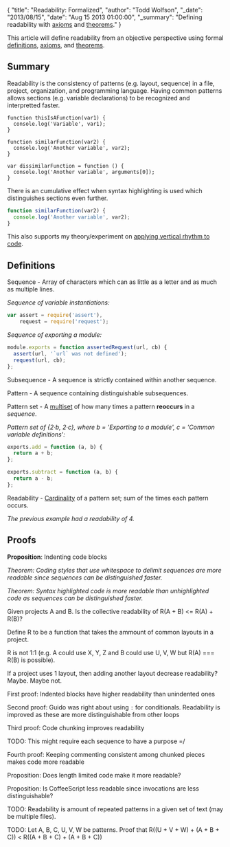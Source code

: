 {
  "title": "Readability: Formalized",
  "author": "Todd Wolfson",
  "_date": "2013/08/15",
  "date": "Aug 15 2013 01:00:00",
  "_summary": "Defining readability with [axioms](http://en.wikipedia.org/wiki/Axiom) and [theorems](http://en.wikipedia.org/wiki/Theorem)."
}

This article will define readability from an objective perspective using formal [definitions][defn], [axioms][axiom], and [theorems][theorem].

[defn]: http://en.wikipedia.org/wiki/Definition
[axiom]: http://en.wikipedia.org/wiki/Axiom
[theorem]: http://en.wikipedia.org/wiki/Theorem

## Summary
Readability is the consistency of patterns (e.g. layout, sequence) in a file, project, organization, and programming language. Having common patterns allows sections (e.g. variable declarations) to be recognized and interpretted faster.

```no-highlight
function thisIsAFunction(var1) {
  console.log('Variable', var1);
}

function similarFunction(var2) {
  console.log('Another variable', var2);
}

var dissimilarFunction = function () {
  console.log('Another variable', arguments[0]);
}
```

There is an cumulative effect when syntax highlighting is used which distinguishes sections even further.

```js
function similarFunction(var2) {
  console.log('Another variable', var2);
}
```

This also supports my theory/experiment on [applying vertical rhythm to code][vert-rhythm].

[vert-rhythm]: /2013-05-27-bringing-vertical-rhythm-to-code

## Definitions

Sequence - Array of characters which can as little as a letter and as much as multiple lines.

*Sequence of variable instantiations:*

```js
var assert = require('assert'),
    request = require('request');
```

*Sequence of exporting a module:*

```js
module.exports = function assertedRequest(url, cb) {
  assert(url, '`url` was not defined');
  request(url, cb);
};
```

Subsequence - A sequence is strictly contained within another sequence.

Pattern - A sequence containing distinguishable subsequences.

Pattern set - A [multiset][] of how many times a pattern **reoccurs** in a *sequence*.

*Pattern set of {2&#183;b, 2&#183;c}, where b = 'Exporting to a module', c = 'Common variable definitions':*

[multiset]: http://en.wikipedia.org/wiki/Multiset

```js
exports.add = function (a, b) {
  return a + b;
};

exports.subtract = function (a, b) {
  return a - b;
};
```

Readability - [Cardinality][] of a pattern set; sum of the times each pattern occurs.

*The previous example had a readability of 4.*

[Cardinality]: http://en.wikipedia.org/wiki/Multiset#Multiplicity_function

## Proofs

**Proposition**: Indenting code blocks

*Theorem: Coding styles that use whitespace to delimit sequences are more readable since sequences can be distinguished faster.*

*Theorem: Syntax highlighted code is more readable than unhighlighted code as sequences can be distinguished faster.*

<!-- If project A uses patterns X, Y, Z and project B uses patterns U, V, W. Is the collective readability of R(A + B) <= R(A) + R(B)? -->

Given projects A and B. Is the collective readability of R(A + B) <= R(A) + R(B)?

Define R to be a function that takes the ammount of common layouts in a project.

R is not 1:1 (e.g. A could use X, Y, Z and B could use U, V, W but R(A) === R(B) is possible).

If a project uses 1 layout, then adding another layout decrease readability? Maybe. Maybe not.










First proof: Indented blocks have higher readability than unindented ones

Second proof: Guido was right about using `:` for conditionals. Readability is improved as these are more distinguishable from other loops

Third proof: Code chunking improves readability

TODO: This might require each sequence to have a purpose =/

Fourth proof: Keeping commenting consistent among chunked pieces makes code more readable

Proposition: Does length limited code make it more readable?

Proposition: Is CoffeeScript less readable since invocations are less distinguishable?


TODO: Readability is amount of repeated patterns in a given set of text (may be multiple files).

TODO: Let A, B, C, U, V, W be patterns. Proof that R((U + V + W) + (A + B + C)) < R((A + B + C) + (A + B + C))










































